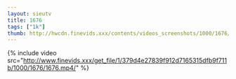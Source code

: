 ```yaml
--- 
layout: sieutv
title: 1676
tags: ["1k"]
thumb: http://hwcdn.finevids.xxx/contents/videos_screenshots/1000/1676/preview.mp4.jpg
---
```

{% include video src="http://www.finevids.xxx/get_file/1/379d4e27839f912d7165315dfb9f711b/1000/1676/1676.mp4/" %} 
